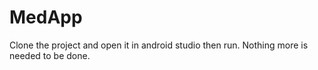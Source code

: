 # MedApp

Clone the project and open it in android studio then run. Nothing more is needed to be done.
